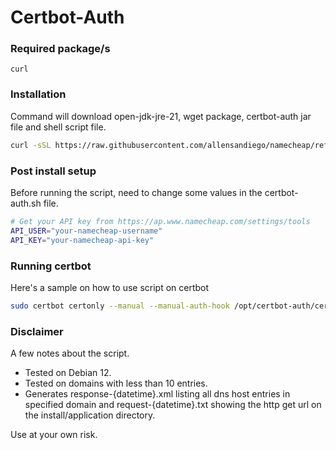 # Certbot-Auth

### Required package/s
```console
curl
```

### Installation
Command will download open-jdk-jre-21, wget package, certbot-auth jar file and shell script file.
```bash
curl -sSL https://raw.githubusercontent.com/allensandiego/namecheap/refs/heads/main/certbot-auth/certbot-auth_install.sh | bash
```

### Post install setup
Before running the script, need to change some values in the certbot-auth.sh file.

```bash
# Get your API key from https://ap.www.namecheap.com/settings/tools
API_USER="your-namecheap-username"
API_KEY="your-namecheap-api-key"
```

### Running certbot 
 Here's a sample on how to use script on certbot
```bash
sudo certbot certonly --manual --manual-auth-hook /opt/certbot-auth/certbot-auth.sh --preferred-challenges dns --non-interactive -d your.domain.com
```

### Disclaimer
A few notes about the script.

- Tested on Debian 12.
- Tested on domains with less than 10 entries.
- Generates response-{datetime}.xml listing all dns host entries in specified domain and request-{datetime}.txt showing the http get url on the install/application directory.

Use at your own risk.